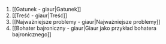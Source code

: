 1. [[Gatunek - giaur|Gatunek]]
2. [[Treść - giaur|Treść]]
3. [[Najważniejsze problemy - giaur|Najważniejsze problemy]]
4. [[Bohater bajroniczny - giaur|Giaur jako przykład bohatera bajronicznego]]
